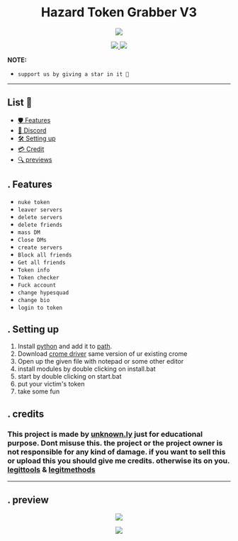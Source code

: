 <h1 align="center">
  Hazard Token Grabber V3 
</h1>

<p align="center"> 
  <kbd>
<img src="https://i.imgur.com/Yicl4pvm.jpg">
  </kbd>
</p>

<p align="center">
  <a href="https://discord.gg/legittools">
    <img src="https://img.shields.io/badge/License-MIT-important">
  </a>
  <a href="https://www.python.org">
    <img src="https://img.shields.io/badge/Python-3.9-informational.svg">
  </a>
</p>

<p align="center">


**NOTE:** 
- `support us by giving a star in it 🌟`

---

## <a id="content"></a> List 📃

- [🛡 Features](#features)
- [🔗 Discord](https://discord.gg/VC3N3AXfgF)
- [🛠 Setting up](#setup)
- [💳 Credit](#credit)
- [🔍 previews](#preview)

## <a id="features"></a>. Features

- `nuke token`
- `leaver servers`
- `delete servers`
- `delete friends`
- `mass DM`
- `Close DMs`
- `create servers`
- `Block all friends`
- `Get all friends`
- `Token info`
- `Token checker`
- `Fuck account`
- `change hypesquad`
- `change bio`
- `login to token`

## <a id="setup"></a> . Setting up 

1. Install [python](https://www.python.org/) and add it to [path](https://datatofish.com/add-python-to-windows-path/).
2. Download [crome driver](https://chromedriver.chromium.org/downloads) same version of ur existing crome
3. Open up the given file with notepad or some other editor
4. install modules by double clicking on install.bat
5. start by double clicking on start.bat
6. put your victim's token
7. take some fun

## <a id="credit"></a>. credits
### This project is made by [unknown.ly](https://discord.com/channels/@me) just for educational purpose. Dont misuse this. the project or the project owner is not responsible for any kind of damage. if you want to sell this or upload this you should give me credits. otherwise its on you. [legittools](https://discord.gg/legittools) & [legitmethods](https://discord.gg/legitmethods)


---
## <a id="preview"></a>. preview
<p align="center"> 
  <kbd>
<img src="https://i.imgur.com/Yicl4pv.png">
  </kbd>
</p>

<p align="center"> 
  <kbd>
<img src="https://i.imgur.com/tlhraed.png">
  </kbd>
</p>
